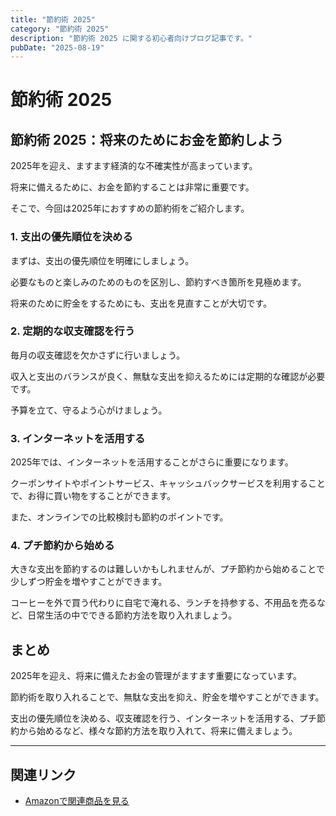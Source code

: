 ```yaml
---
title: "節約術 2025"
category: "節約術 2025"
description: "節約術 2025 に関する初心者向けブログ記事です。"
pubDate: "2025-08-19"
---
```


# 節約術 2025

## 節約術 2025：将来のためにお金を節約しよう

2025年を迎え、ますます経済的な不確実性が高まっています。

将来に備えるために、お金を節約することは非常に重要です。

そこで、今回は2025年におすすめの節約術をご紹介します。



### 1. 支出の優先順位を決める
まずは、支出の優先順位を明確にしましょう。

必要なものと楽しみのためのものを区別し、節約すべき箇所を見極めます。

将来のために貯金をするためにも、支出を見直すことが大切です。



### 2. 定期的な収支確認を行う
毎月の収支確認を欠かさずに行いましょう。

収入と支出のバランスが良く、無駄な支出を抑えるためには定期的な確認が必要です。

予算を立て、守るよう心がけましょう。



### 3. インターネットを活用する
2025年では、インターネットを活用することがさらに重要になります。

クーポンサイトやポイントサービス、キャッシュバックサービスを利用することで、お得に買い物をすることができます。

また、オンラインでの比較検討も節約のポイントです。



### 4. プチ節約から始める
大きな支出を節約するのは難しいかもしれませんが、プチ節約から始めることで少しずつ貯金を増やすことができます。

コーヒーを外で買う代わりに自宅で淹れる、ランチを持参する、不用品を売るなど、日常生活の中でできる節約方法を取り入れましょう。



## まとめ
2025年を迎え、将来に備えたお金の管理がますます重要になっています。

節約術を取り入れることで、無駄な支出を抑え、貯金を増やすことができます。

支出の優先順位を決める、収支確認を行う、インターネットを活用する、プチ節約から始めるなど、様々な節約方法を取り入れて、将来に備えましょう。



---

## 関連リンク

- [Amazonで関連商品を見る](https://www.amazon.co.jp/s?k=%E7%AF%80%E7%B4%84%E8%A1%93+2025&tag=autowritehubai-22)
